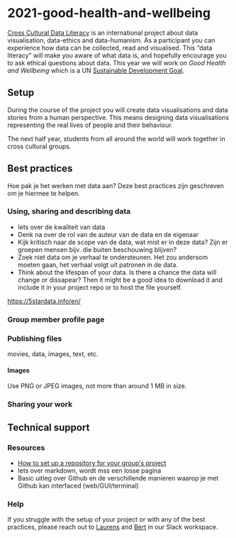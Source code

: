 # 2021-good-health-and-wellbeing
<!-- 
TODO: Teksten laten checken en aanvullen door Frank en Maaike 
TODO: Link naar slack workspace tech support channel toevoegen
-->

[Cross Cultural Data Literacy](http://crossculturaldataliteracy.org/) is an international project about data visualisation, data-ethics and data-humanism. As a participant you can experience how data can be collected, read and visualised. This “data literacy” will make you aware of what data is, and hopefully encourage you to ask ethical questions about data. 
This year we will work on *Good Health and Wellbeing* which is a UN [Sustainable Development Goal](https://sdgs.un.org/goals).

## Setup
During the course of the project you will create data visualisations and data stories from a human perspective. This means designing data visualisations representing the real lives of people and their behaviour.

The next half year, students from all around the world will work together in cross cultural groups.

## Best practices
Hoe pak je het werken met data aan? Deze best practices zijn geschreven om je hiermee te helpen.

### Using, sharing and describing data

<!-- TODO: Zoek een goede bron met best practices ver data -->
- Iets over de kwaliteit van data
- Denk na over de rol van de auteur van de data en de eigenaar
- Kijk kritisch naar de scope van de data, wat mist er in deze data? Zijn er groepen mensen bijv. die buiten beschouwing blijven?
- Zoek niet data om je verhaal te ondersteunen. Het zou andersom moeten gaan, het verhaal volgt uit patronen in de data.
- Think about the lifespan of your data. Is there a chance the data will change or dissapear? Then it might be a good idea to download it and include it in your project repo or to host the file yourself.

https://5stardata.info/en/

### Group member profile page

### Publishing files

movies, data, images, text, etc.

#### Images

Use PNG or JPEG images, not more than around 1 MB in size.


### Sharing your work

## Technical support

### Resources
- [How to set up a repository for your group's project](resources/github-basics.md)
- Iets over markdown, wordt mss een losse pagina
- Basic uitleg over Github en de verschillende manieren waarop je met Github kan interfaced (web/GUI/terminal)

### Help
If you struggle with the setup of your project or with any of the best practices, please reach out to [Laurens](https://github.com/Razpudding) and [Bert](https://github.com/bertspaan) in our Slack workspace.
